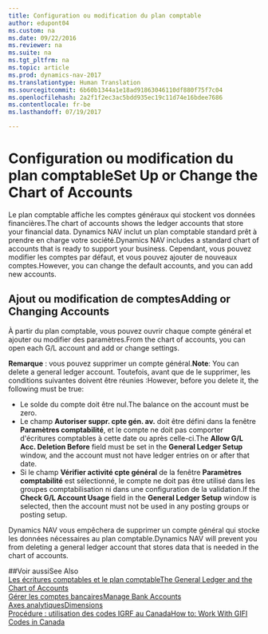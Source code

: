 ```yaml
---
title: Configuration ou modification du plan comptable
author: edupont04
ms.custom: na
ms.date: 09/22/2016
ms.reviewer: na
ms.suite: na
ms.tgt_pltfrm: na
ms.topic: article
ms.prod: dynamics-nav-2017
ms.translationtype: Human Translation
ms.sourcegitcommit: 6b60b1344a1e18ad91863046110df880f75f7c04
ms.openlocfilehash: 2a2f1f2ec3ac5bdd935ec19c11d74e16bdee7686
ms.contentlocale: fr-be
ms.lasthandoff: 07/19/2017

---
```


# <a name="set-up-or-change-the-chart-of-accounts"></a><span data-ttu-id="5eab4-102">Configuration ou modification du plan comptable</span><span class="sxs-lookup"><span data-stu-id="5eab4-102">Set Up or Change the Chart of Accounts</span></span>
<span data-ttu-id="5eab4-103">Le plan comptable affiche les comptes généraux qui stockent vos données financières.</span><span class="sxs-lookup"><span data-stu-id="5eab4-103">The chart of accounts shows the ledger accounts that store your financial data.</span></span> <span data-ttu-id="5eab4-104">Dynamics NAV inclut un plan comptable standard prêt à prendre en charge votre société.</span><span class="sxs-lookup"><span data-stu-id="5eab4-104">Dynamics NAV includes a standard chart of accounts that is ready to support your business.</span></span>
<span data-ttu-id="5eab4-105">Cependant, vous pouvez modifier les comptes par défaut, et vous pouvez ajouter de nouveaux comptes.</span><span class="sxs-lookup"><span data-stu-id="5eab4-105">However, you can change the default accounts, and you can add new accounts.</span></span>  

## <a name="adding-or-changing-accounts"></a><span data-ttu-id="5eab4-106">Ajout ou modification de comptes</span><span class="sxs-lookup"><span data-stu-id="5eab4-106">Adding or Changing Accounts</span></span>
<span data-ttu-id="5eab4-107">À partir du plan comptable, vous pouvez ouvrir chaque compte général et ajouter ou modifier des paramètres.</span><span class="sxs-lookup"><span data-stu-id="5eab4-107">From the chart of accounts, you can open each G/L account and add or change settings.</span></span>

<span data-ttu-id="5eab4-108">**Remarque** : vous pouvez supprimer un compte général.</span><span class="sxs-lookup"><span data-stu-id="5eab4-108">**Note**: You can delete a general ledger account.</span></span> <span data-ttu-id="5eab4-109">Toutefois, avant que de le supprimer, les conditions suivantes doivent être réunies :</span><span class="sxs-lookup"><span data-stu-id="5eab4-109">However, before you delete it, the following must be true:</span></span>  
- <span data-ttu-id="5eab4-110">Le solde du compte doit être nul.</span><span class="sxs-lookup"><span data-stu-id="5eab4-110">The balance on the account must be zero.</span></span>  
- <span data-ttu-id="5eab4-111">Le champ **Autoriser suppr. cpte gén. av.** doit être défini dans la fenêtre **Paramètres comptabilité**, et le compte ne doit pas comporter d'écritures comptables à cette date ou après celle-ci.</span><span class="sxs-lookup"><span data-stu-id="5eab4-111">The **Allow G/L Acc. Deletion Before** field must be set in the **General Ledger Setup** window, and the account must not have ledger entries on or after that date.</span></span>  
- <span data-ttu-id="5eab4-112">Si le champ **Vérifier activité cpte général** de la fenêtre **Paramètres comptabilité** est sélectionné, le compte ne doit pas être utilisé dans les groupes comptabilisation ni dans une configuration de la validation.</span><span class="sxs-lookup"><span data-stu-id="5eab4-112">If the **Check G/L Account Usage** field in the **General Ledger Setup** window is selected, then the account must not be used in any posting groups or posting setup.</span></span>  

<span data-ttu-id="5eab4-113">Dynamics NAV vous empêchera de supprimer un compte général qui stocke les données nécessaires au plan comptable.</span><span class="sxs-lookup"><span data-stu-id="5eab4-113">Dynamics NAV will prevent you from deleting a general ledger account that stores data that is needed in the chart of accounts.</span></span>  

##<a name="see-also"></a><span data-ttu-id="5eab4-114">Voir aussi</span><span class="sxs-lookup"><span data-stu-id="5eab4-114">See Also</span></span>  
[<span data-ttu-id="5eab4-115">Les écritures comptables et le plan comptable</span><span class="sxs-lookup"><span data-stu-id="5eab4-115">The General Ledger and the Chart of Accounts</span></span>](finance-setup-general-ledger.md)  
[<span data-ttu-id="5eab4-116">Gérer les comptes bancaires</span><span class="sxs-lookup"><span data-stu-id="5eab4-116">Manage Bank Accounts</span></span>](bank-manage-bank-accounts.md)  
[<span data-ttu-id="5eab4-117">Axes analytiques</span><span class="sxs-lookup"><span data-stu-id="5eab4-117">Dimensions</span></span>](finance-setup-dimensions.md)  
[<span data-ttu-id="5eab4-118">Procédure : utilisation des codes IGRF au Canada</span><span class="sxs-lookup"><span data-stu-id="5eab4-118">How to: Work With GIFI Codes in Canada</span></span>](ca-finance-setup-work-GiFI-codes.md)

